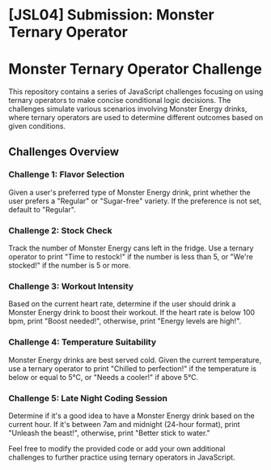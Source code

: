 # [JSL04] Submission: Monster Ternary Operator

# Monster Ternary Operator Challenge

This repository contains a series of JavaScript challenges focusing on using ternary operators to make concise conditional logic decisions. The challenges simulate various scenarios involving Monster Energy drinks, where ternary operators are used to determine different outcomes based on given conditions.

## Challenges Overview

### Challenge 1: Flavor Selection
Given a user's preferred type of Monster Energy drink, print whether the user prefers a "Regular" or "Sugar-free" variety. If the preference is not set, default to "Regular".

### Challenge 2: Stock Check
Track the number of Monster Energy cans left in the fridge. Use a ternary operator to print "Time to restock!" if the number is less than 5, or "We're stocked!" if the number is 5 or more.

### Challenge 3: Workout Intensity
Based on the current heart rate, determine if the user should drink a Monster Energy drink to boost their workout. If the heart rate is below 100 bpm, print "Boost needed!", otherwise, print "Energy levels are high!".

### Challenge 4: Temperature Suitability
Monster Energy drinks are best served cold. Given the current temperature, use a ternary operator to print "Chilled to perfection!" if the temperature is below or equal to 5°C, or "Needs a cooler!" if above 5°C.

### Challenge 5: Late Night Coding Session
Determine if it's a good idea to have a Monster Energy drink based on the current hour. If it's between 7am and midnight (24-hour format), print "Unleash the beast!", otherwise, print "Better stick to water."

Feel free to modify the provided code or add your own additional challenges to further practice using ternary operators in JavaScript.
